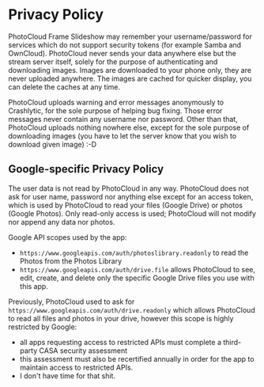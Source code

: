 # Privacy Policy

PhotoCloud Frame Slideshow may remember your username/password for services which do not support security tokens
(for example Samba and OwnCloud). PhotoCloud never sends your data anywhere else but the stream server itself,
solely for the purpose of authenticating and downloading images. Images are downloaded to your phone only,
they are never uploaded anywhere. The images are cached for quicker display, you can delete the caches at any time.

PhotoCloud uploads warning and error messages anonymously to Crashlytic, for the sole purpose of helping bug fixing.
Those error messages never contain any username nor password. Other than that, PhotoCloud uploads nothing nowhere else,
except for the sole purpose of downloading images (you have to let the server know that you wish to download given image) :-D

## Google-specific Privacy Policy

The user data is not read by PhotoCloud in any way. PhotoCloud does not ask for user name, password nor anything else
except for an access token, which is used by PhotoCloud to read your files (Google Drive) or photos (Google Photos).
Only read-only access is used; PhotoCloud will not modify nor append any data nor photos.

Google API scopes used by the app:

* `https://www.googleapis.com/auth/photoslibrary.readonly` to read the Photos from the Photos Library
* `https://www.googleapis.com/auth/drive.file` allows PhotoCloud to see, edit, create, and delete only the specific Google Drive files you use with this app.

Previously, PhotoCloud used to ask for `https://www.googleapis.com/auth/drive.readonly` which allows
PhotoCloud to read all files and photos in your drive, however this scope is highly restricted by Google:

* all apps requesting access to restricted APIs must complete a third-party CASA security assessment
* this assessment must also be recertified annually in order for the app to maintain access to restricted APIs.
* I don't have time for that shit.

